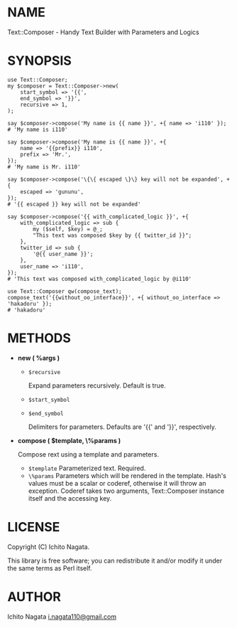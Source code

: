 # NAME

Text::Composer - Handy Text Builder with Parameters and Logics

# SYNOPSIS

    use Text::Composer;
    my $composer = Text::Composer->new(
        start_symbol => '{{',
        end_symbol => '}}',
        recursive => 1,
    );

    say $composer->compose('My name is {{ name }}', +{ name => 'i110' });
    # 'My name is i110'

    say $composer->compose('My name is {{ name }}', +{
        name => '{{prefix}} i110',
        prefix => 'Mr.',
    });
    # 'My name is Mr. i110'

    say $composer->compose('\{\{ escaped \}\} key will not be expanded', +{
        escaped => 'gununu',
    });
    # '{{ escaped }} key will not be expanded'

    say $composer->compose('{{ with_complicated_logic }}', +{
        with_complicated_logic => sub {
            my ($self, $key) = @_;
            "This text was composed $key by {{ twitter_id }}";
        },
        twitter_id => sub {
            '@{{ user_name }}';
        },
        user_name => 'i110',
    });
    # 'This text was composed with_complicated_logic by @i110'
    
    use Text::Composer qw(compose_text);
    compose_text('{{without_oo_interface}}', +{ without_oo_interface => 'hakadoru' });
    # 'hakadoru'

# METHODS

- __new ( %args )__
    - `$recursive`

        Expand parameters recursively. Default is true.

    - `$start_symbol`
    - `$end_symbol`

        Delimiters for parameters. Defaults are '{{' and '}}', respectively.
- __compose ( $template, \\%params )__

    Compose rext using a template and parameters.

    - `$template`
    Parameterized text. Required.
    - `\%params`
    Parameters which will be rendered in the template.
    Hash's values must be a scalar or coderef, otherwise it will throw an exception.
    Coderef takes two arguments, Text::Composer instance itself and the accessing key.

# LICENSE

Copyright (C) Ichito Nagata.

This library is free software; you can redistribute it and/or modify
it under the same terms as Perl itself.

# AUTHOR

Ichito Nagata <i.nagata110@gmail.com>
